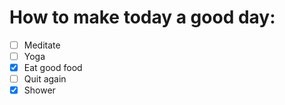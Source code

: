 # How to make today a good day:

- [ ] Meditate
- [ ] Yoga
- [x] Eat good food
- [ ] Quit again
- [x] Shower
